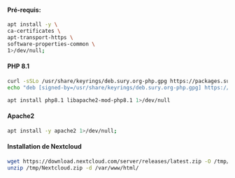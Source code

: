 #### Pré-requis:
```bash
apt install -y \
ca-certificates \
apt-transport-https \
software-properties-common \
1>/dev/null;
```

#### PHP 8.1
```bash
curl -sSLo /usr/share/keyrings/deb.sury.org-php.gpg https://packages.sury.org/php/apt.gpg;
echo "deb [signed-by=/usr/share/keyrings/deb.sury.org-php.gpg] https://packages.sury.org/php/ $(lsb_release -sc) main" > /etc/apt/sources.list.d/php.list;

apt install php8.1 libapache2-mod-php8.1 1>/dev/null
```

#### Apache2
```bash
apt install -y apache2 1>/dev/null;
```




#### Installation de Nextcloud
```bash
wget https://download.nextcloud.com/server/releases/latest.zip -O /tmp/Nextcloud.zip;
unzip /tmp/Nextcloud.zip -d /var/www/html/
```
